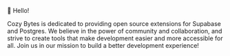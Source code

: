 👋 Hello!

Cozy Bytes is dedicated to providing open source extensions for Supabase and Postgres. We believe in the power of community and collaboration, and strive to create tools that make development easier and more accessible for all. Join us in our mission to build a better development experience!
